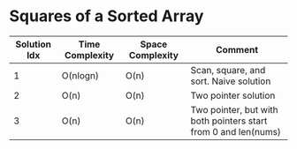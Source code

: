 # Squares of a Sorted Array

| Solution Idx | Time Complexity | Space Complexity | Comment                                                        |
| ------------ | --------------- | ---------------- | -------------------------------------------------------------- |
| 1            | O(nlogn)        | O(n)             | Scan, square, and sort. Naive solution                         |
| 2            | O(n)            | O(n)             | Two pointer solution                                           |
| 3            | O(n)            | O(n)             | Two pointer, but with both pointers start from 0 and len(nums) |
